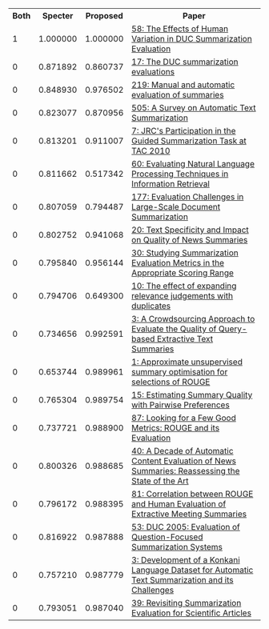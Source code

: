 <html><table><tr>
<th>Both</th>
<th>Specter</th>
<th>Proposed</th>
<th>Paper</th>
</tr>
<tr>
<td>1</td>
<td>1.000000</td>
<td>1.000000</td>
<td><a href="https://www.semanticscholar.org/paper/91fa6f6dfb09d3a38e500c2eafa3606b87924aa4">58: The Effects of Human Variation in DUC Summarization Evaluation</a></td>
</tr>
<tr>
<td>0</td>
<td>0.871892</td>
<td>0.860737</td>
<td><a href="https://www.semanticscholar.org/paper/e31450fa202b877cd16e3063ddd579518583ed41">17: The DUC summarization evaluations</a></td>
</tr>
<tr>
<td>0</td>
<td>0.848930</td>
<td>0.976502</td>
<td><a href="https://www.semanticscholar.org/paper/6ca755a0e87da3c25ac27e92b73701fe435a12d9">219: Manual and automatic evaluation of summaries</a></td>
</tr>
<tr>
<td>0</td>
<td>0.823077</td>
<td>0.870956</td>
<td><a href="https://www.semanticscholar.org/paper/9a296c206ef66031684152cbd3764a0f642cb688">505: A Survey on Automatic Text Summarization</a></td>
</tr>
<tr>
<td>0</td>
<td>0.813201</td>
<td>0.911007</td>
<td><a href="https://www.semanticscholar.org/paper/e9829cd4db2791837f4796aa1c566c442df6de99">7: JRC's Participation in the Guided Summarization Task at TAC 2010</a></td>
</tr>
<tr>
<td>0</td>
<td>0.811662</td>
<td>0.517342</td>
<td><a href="https://www.semanticscholar.org/paper/12d7fc35c772fa69f4b3bd5d61db52e7b2394f9a">60: Evaluating Natural Language Processing Techniques in Information Retrieval</a></td>
</tr>
<tr>
<td>0</td>
<td>0.807059</td>
<td>0.794487</td>
<td><a href="https://www.semanticscholar.org/paper/5a4ec35ccc0ee062af80154cd5ea8d5965181b0e">177: Evaluation Challenges in Large-Scale Document Summarization</a></td>
</tr>
<tr>
<td>0</td>
<td>0.802752</td>
<td>0.941068</td>
<td><a href="https://www.semanticscholar.org/paper/351738628be135c360c703d6b5cca6c6d65c07ef">20: Text Specificity and Impact on Quality of News Summaries</a></td>
</tr>
<tr>
<td>0</td>
<td>0.795840</td>
<td>0.956144</td>
<td><a href="https://www.semanticscholar.org/paper/cca42b7e53a2d5e5c0f995735043e84a3b1cc89c">30: Studying Summarization Evaluation Metrics in the Appropriate Scoring Range</a></td>
</tr>
<tr>
<td>0</td>
<td>0.794706</td>
<td>0.649300</td>
<td><a href="https://www.semanticscholar.org/paper/3f959a0bb99bce28dfb287cd8563e4d6421fdd5c">10: The effect of expanding relevance judgements with duplicates</a></td>
</tr>
<tr>
<td>0</td>
<td>0.734656</td>
<td>0.992591</td>
<td><a href="https://www.semanticscholar.org/paper/87be63226941ea6d32b38debbab6da06aea49503">3: A Crowdsourcing Approach to Evaluate the Quality of Query-based Extractive Text Summaries</a></td>
</tr>
<tr>
<td>0</td>
<td>0.653744</td>
<td>0.989961</td>
<td><a href="https://www.semanticscholar.org/paper/d232f71b7da757a91ac9d53d91d295eb4d76cfea">1: Approximate unsupervised summary optimisation for selections of ROUGE</a></td>
</tr>
<tr>
<td>0</td>
<td>0.765304</td>
<td>0.989754</td>
<td><a href="https://www.semanticscholar.org/paper/b7eeacd13a1083565183d2330c6d12f70cbc6975">15: Estimating Summary Quality with Pairwise Preferences</a></td>
</tr>
<tr>
<td>0</td>
<td>0.737721</td>
<td>0.988900</td>
<td><a href="https://www.semanticscholar.org/paper/cfad182f567b6a6d54a4dd517e0122692afca9fb">87: Looking for a Few Good Metrics: ROUGE and its Evaluation</a></td>
</tr>
<tr>
<td>0</td>
<td>0.800326</td>
<td>0.988685</td>
<td><a href="https://www.semanticscholar.org/paper/eec3debe5d352f6e83731388b94319c4aa23cd0d">40: A Decade of Automatic Content Evaluation of News Summaries: Reassessing the State of the Art</a></td>
</tr>
<tr>
<td>0</td>
<td>0.796172</td>
<td>0.988395</td>
<td><a href="https://www.semanticscholar.org/paper/fa58bb21161873f42b279c8808aa5ea9ead76859">81: Correlation between ROUGE and Human Evaluation of Extractive Meeting Summaries</a></td>
</tr>
<tr>
<td>0</td>
<td>0.816922</td>
<td>0.987888</td>
<td><a href="https://www.semanticscholar.org/paper/81cee0ddf91776053db3f838d1009606aacca7ec">53: DUC 2005: Evaluation of Question-Focused Summarization Systems</a></td>
</tr>
<tr>
<td>0</td>
<td>0.757210</td>
<td>0.987779</td>
<td><a href="https://www.semanticscholar.org/paper/24cb6122acd983ccf5b175a401c300add943ca38">3: Development of a Konkani Language Dataset for Automatic Text Summarization and its Challenges</a></td>
</tr>
<tr>
<td>0</td>
<td>0.793051</td>
<td>0.987040</td>
<td><a href="https://www.semanticscholar.org/paper/f96c013c014a78905baea21922c9c4a8060e537d">39: Revisiting Summarization Evaluation for Scientific Articles</a></td>
</tr>
</table></html>
